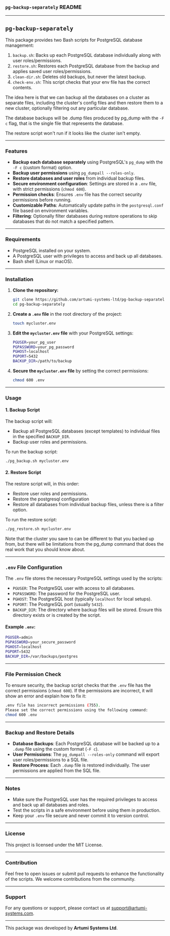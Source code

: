 ### `pg-backup-separately` README

---

## `pg-backup-separately`

This package provides two Bash scripts for PostgreSQL database management:

1. `backup.sh`: Backs up each PostgreSQL database individually along with user roles/permissions.
2. `restore.sh`: Restores each PostgreSQL database from the backup and applies saved user roles/permissions.
3. `clean-dir.sh`: Deletes old backups, but never the latest backup.
4. `check-env.sh`: This script checks that your env file has the correct contents.

The idea here is that we can backup all the databases on a cluster as
separate files, including the cluster's config files and then restore
them to a new cluster, optionally filtering out any particular
database.

The database backups will be .dump files produced by pg_dump with the
`-F c` flag, that is the single file that represents the database.

The restore script won't run if it looks like the cluster isn't empty.


---

### Features

- **Backup each database separately** using PostgreSQL's `pg_dump` with the `-F c` (custom format) option.
- **Backup user permissions** using `pg_dumpall --roles-only`.
- **Restore databases and user roles** from individual backup files.
- **Secure environment configuration**: Settings are stored in a `.env` file, with strict permissions (`chmod 600`).
- **Permission checks**: Ensures `.env` file has the correct security permissions before running.
- **Customizable Paths**: Automatically update paths in the `postgresql.conf` file based on environment variables.
- **Filtering**: Optionally filter databases during restore operations to skip databases that do not match a specified pattern.

---

### Requirements

- PostgreSQL installed on your system.
- A PostgreSQL user with privileges to access and back up all databases.
- Bash shell (Linux or macOS).

---

### Installation

1. **Clone the repository:**

   ```bash
   git clone https://github.com/artumi-systems-ltd/pg-backup-separately.git
   cd pg-backup-separately
   ```

2. **Create a `.env` file** in the root directory of the project:

   ```bash
   touch mycluster.env
   ```

3. **Edit the `mycluster.env` file** with your PostgreSQL settings:

   ```bash
   PGUSER=your_pg_user
   PGPASSWORD=your_pg_password
   PGHOST=localhost
   PGPORT=5432
   BACKUP_DIR=/path/to/backup
   ```

4. **Secure the `mycluster.env` file** by setting the correct permissions:

   ```bash
   chmod 600 .env
   ```

---

### Usage

#### 1. **Backup Script**

The backup script will:
- Backup all PostgreSQL databases (except templates) to individual files in the specified `BACKUP_DIR`.
- Backup user roles and permissions.

To run the backup script:

```bash
./pg_backup.sh mycluster.env
```

#### 2. **Restore Script**

The restore script will, in this order:
- Restore user roles and permissions.
- Restore the postgresql configuration
- Restore all databases from individual backup files, unless there is
  a filter option.

To run the restore script:

```bash
./pg_restore.sh mycluster.env
```

Note that the cluster you save to can be different to that you backed
up from, but there will be limitations from the pg_dump command that
does the real work that you should know about.


---

### `.env` File Configuration

The `.env` file stores the necessary PostgreSQL settings used by the scripts:

- `PGUSER`: The PostgreSQL user with access to all databases.
- `PGPASSWORD`: The password for the PostgreSQL user.
- `PGHOST`: The PostgreSQL host (typically `localhost` for local setups).
- `PGPORT`: The PostgreSQL port (usually `5432`).
- `BACKUP_DIR`: The directory where backup files will be stored. Ensure this directory exists or is created by the script.

#### Example `.env`:

```bash
PGUSER=admin
PGPASSWORD=your_secure_password
PGHOST=localhost
PGPORT=5432
BACKUP_DIR=/var/backups/postgres
```

---

### File Permission Check

To ensure security, the backup script checks that the `.env` file has the correct permissions (`chmod 600`). If the permissions are incorrect, it will show an error and explain how to fix it:

```bash
.env file has incorrect permissions (755).
Please set the correct permissions using the following command:
chmod 600 .env
```

---

### Backup and Restore Details

- **Database Backups**: Each PostgreSQL database will be backed up to a `.dump` file using the custom format (`-F c`).
- **User Permissions**: The `pg_dumpall --roles-only` command will export user roles/permissions to a SQL file.
- **Restore Process**: Each `.dump` file is restored individually. The user permissions are applied from the SQL file.

---

### Notes

- Make sure the PostgreSQL user has the required privileges to access and back up all databases and roles.
- Test the scripts in a safe environment before using them in production.
- Keep your `.env` file secure and never commit it to version control.

---

### License

This project is licensed under the MIT License.

---

### Contribution

Feel free to open issues or submit pull requests to enhance the functionality of the scripts. We welcome contributions from the community.

---

### Support

For any questions or support, please contact us at [support@artumi-systems.com](mailto:support@artumi-systems.com).

---

This package was developed by **Artumi Systems Ltd**.
